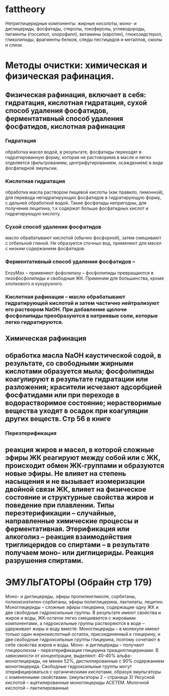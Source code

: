 # fattheory
Нетриглицеридные компоненты: жирные кисолоты, моно- и диглицериды, фосфатиды, стеролы, токоферолы, углеводороды, пигменты (госсипол, хлорофилл), витамины (каротин), глюкозидстерол, гликолипиды, фрагменты белков, следы пестицидов и металлов, смолы и слизи.

# Методы очистки: химическая и физическая рафинация.
## Физическая рафинация, включает в себя: гидратация, кислотная гидратация,  сухой способ удаления фосфатидов, ферментативный способ удаления фосфатидов, кислотная рафинация
### Гидратация 
обработка масел водой, в результате, фосфатиды переходят в гидратированную форму, которая не растоворима в масле и легко отделяется (фильтрованием, центрифугированием, осаждением) в виде фосфатидной эмульсии.
### Кислотная гидратация  
обработка масла раствором пищевой кислоты (как правило, лимонной), для перевода негидратирующих фосфатидов в гидратирующую форму, с дальней обработкой водой. Такие фосфатиды непригодны, для получения лецитина, т.к содержат больше фосфатидных кислот и гидратирующую кислоту.
### Сухой способ удаления фосфатидов 
масло обрабатывают кислотой (обычно фосфорной), затем смешивают с отбельной глиной. Не образуется сточных вод, применяют для масел с низким содержанием фосфатидов.
### Ферментативный способ удаления фосфатидов –
EnzyMax – применяют фофолипазу – фосфолипиды превращаются в лизофосфолипиды и свободные ЖК. Применим для большинства, кроме хлопкового и кукурузного.
### Кислотная рафинация – масло обрабатывают гидратирующей кислотой и затем частично нейтрализуют его раствором NaOH. При добавление щелочи фосфолипиды преобразуются в натриевые соли, которые легко гидратируются.
## Химическая рафинация 
обработка масла NaOH каустической содой, в результате, со свободными жирными кислотами образуется мыла; фосфолипиды коагулируют в результате гидратации или разложения; красители исчезают адсорбцией фосфатидами или при переходе в водорастворимое состояние; нерастворимые вещества уходят в осадок при коагуляции других веществ.
 Стр 56 в книге
---
### Переэтерификация 
реакция жиров и масел, в которой сложные эфиры ЖК реагируют между собой или с ЖК, происходит обмен ЖК-группами и образуются новые эфиры. Не влияет на степень насыщения и не вызывает изомеризации двойной связи ЖК, влияет на физическое состояние и структурные свойства жиров и поведение при плавлении.
Типы переэтерификации – случайные, направленные химические процессы и  ферментативная.
Этерификация или алкоголиз – реакция взаимодействия триглицеридов со спиртами – в результате получаем моно- или диглицериды. Реакция разрушения спиртами.
---
# ЭМУЛЬГАТОРЫ  (Обрайн стр 179)

Моно- и диглицериды, эфиры пропиленгликоля, сорбитаны, полиоксиэтилен-сорбитаны, эфиры полиглицерина, лактилаты, лецитин.
Моноглицериды – сложные эфиры глицерина, содержащие одну ЖК и две свободные гидроксильные группы. В результате имеют свойства и жиров и воды, ЖК-остаток легко смешивается  с жировыми компонентами,  а гидроксильные группы  растворяются в воде – удерживает жиры и воду вместе.
Моноглицериды – в молекуле имеют только один жирнокислотный остаток, присоединенный к глицерину, и две свободные гидроксильные группы глицерина, поэтому сочетают в себе свойства жиров и воды.
Моно- и диглицериды – получают глицеролизом  - переэтерификация глицерина триацилглицеринами. В зависимости от концентрации, выделяют: 40-40% альфа-моноглицериды, не менее 52%, дистиллированные с 90% содержанием моноглицерида.
Свободные гидроксильные группы могут этерифицироваться с органическими кислотами, образуя эмульгаторы с измененными свойствами.  (эмульгаторы 2 – страница 3)
Уксусной кислотой – ацетилированные моноглицериды АСЕТЕМ.
Молочной кислотой – лактилированные 
